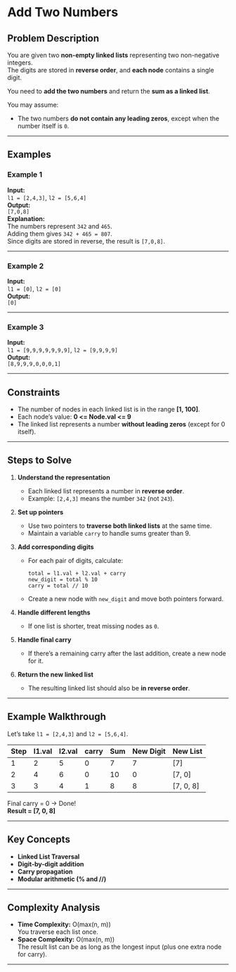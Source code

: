 # Add Two Numbers

## Problem Description

You are given two **non-empty linked lists** representing two non-negative integers.  
The digits are stored in **reverse order**, and **each node** contains a single digit.

You need to **add the two numbers** and return the **sum as a linked list**.

You may assume:

- The two numbers **do not contain any leading zeros**, except when the number itself is `0`.

---

## Examples

### Example 1

**Input:**  
`l1 = [2,4,3]`, `l2 = [5,6,4]`  
**Output:**  
`[7,0,8]`  
**Explanation:**  
The numbers represent `342` and `465`.  
Adding them gives `342 + 465 = 807`.  
Since digits are stored in reverse, the result is `[7,0,8]`.

---

### Example 2

**Input:**  
`l1 = [0]`, `l2 = [0]`  
**Output:**  
`[0]`

---

### Example 3

**Input:**  
`l1 = [9,9,9,9,9,9,9]`, `l2 = [9,9,9,9]`  
**Output:**  
`[8,9,9,9,0,0,0,1]`

---

## Constraints

- The number of nodes in each linked list is in the range **[1, 100]**.
- Each node’s value: **0 <= Node.val <= 9**
- The linked list represents a number **without leading zeros** (except for 0 itself).

---

## Steps to Solve

1. **Understand the representation**

   - Each linked list represents a number in **reverse order**.
   - Example: `[2,4,3]` means the number `342` (not `243`).

2. **Set up pointers**

   - Use two pointers to **traverse both linked lists** at the same time.
   - Maintain a variable `carry` to handle sums greater than 9.

3. **Add corresponding digits**

   - For each pair of digits, calculate:
     ```
     total = l1.val + l2.val + carry
     new_digit = total % 10
     carry = total // 10
     ```
   - Create a new node with `new_digit` and move both pointers forward.

4. **Handle different lengths**

   - If one list is shorter, treat missing nodes as `0`.

5. **Handle final carry**

   - If there’s a remaining carry after the last addition, create a new node for it.

6. **Return the new linked list**
   - The resulting linked list should also be **in reverse order**.

---

## Example Walkthrough

Let’s take `l1 = [2,4,3]` and `l2 = [5,6,4]`.

| Step | l1.val | l2.val | carry | Sum | New Digit | New List  |
| ---- | ------ | ------ | ----- | --- | --------- | --------- |
| 1    | 2      | 5      | 0     | 7   | 7         | [7]       |
| 2    | 4      | 6      | 0     | 10  | 0         | [7, 0]    |
| 3    | 3      | 4      | 1     | 8   | 8         | [7, 0, 8] |

Final carry = 0 → Done!  
**Result = [7, 0, 8]**

---

## Key Concepts

- **Linked List Traversal**
- **Digit-by-digit addition**
- **Carry propagation**
- **Modular arithmetic (% and //)**

---

## Complexity Analysis

- **Time Complexity:** O(max(n, m))  
  You traverse each list once.
- **Space Complexity:** O(max(n, m))  
  The result list can be as long as the longest input (plus one extra node for carry).

---
